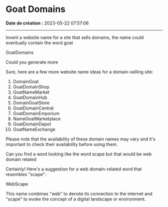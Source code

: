 # Goat Domains

**Date de création :** 2023-05-22 07:57:06

---



Invent a website name for a site that sells domains, the name could eventually contain the word goat

GoatDomains

Could you generate more

Sure, here are a few more website name ideas for a domain-selling site:

1. DomainGoat
2. GoatDomainShop
3. GoatNameMarket
4. GoatDomainHub
5. DomainGoatStore
6. GoatDomainCentral
7. GoatDomainEmporium
8. NameGoatMarketplace
9. GoatDomainDepot
10. GoatNameExchange

Please note that the availability of these domain names may vary and it's important to check their availability before using them.

Can you find a word looking like the word scape but that would be web domain related

Certainly! Here's a suggestion for a web domain-related word that resembles "scape":

WebScape

This name combines "web" to denote its connection to the internet and "scape" to evoke the concept of a digital landscape or environment.